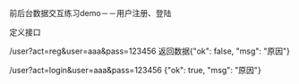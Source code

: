 前后台数据交互练习demo－－用户注册、登陆

定义接口

/user?act=reg&user=aaa&pass=123456
  返回数据{"ok": false, "msg": "原因"}

/user?act=login&user=aaa&pass=123456
{"ok": true, "msg": "原因"}